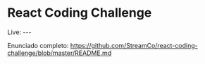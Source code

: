 # React Coding Challenge

Live: ---

Enunciado completo: https://github.com/StreamCo/react-coding-challenge/blob/master/README.md
